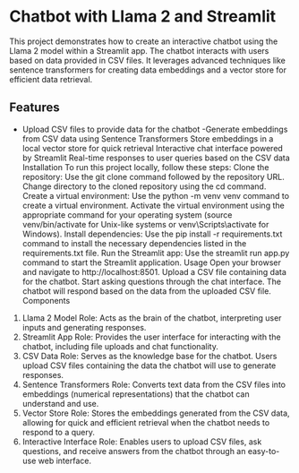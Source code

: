 # __Chatbot with Llama 2 and Streamlit__
This project demonstrates how to create an interactive chatbot using the Llama 2 model within a Streamlit app. The chatbot interacts with users based on data provided in CSV files. It leverages advanced techniques like sentence transformers for creating data embeddings and a vector store for efficient data retrieval.
## Features
* Upload CSV files to provide data for the chatbot
-Generate embeddings from CSV data using Sentence Transformers
Store embeddings in a local vector store for quick retrieval
Interactive chat interface powered by Streamlit
Real-time responses to user queries based on the CSV data
Installation
To run this project locally, follow these steps:
Clone the repository:
Use the git clone command followed by the repository URL.
Change directory to the cloned repository using the cd command.
Create a virtual environment:
Use the python -m venv venv command to create a virtual environment.
Activate the virtual environment using the appropriate command for your operating system (source venv/bin/activate for Unix-like systems or venv\Scripts\activate for Windows).
Install dependencies:
Use the pip install -r requirements.txt command to install the necessary dependencies listed in the requirements.txt file.
Run the Streamlit app:
Use the streamlit run app.py command to start the Streamlit application.
Usage
Open your browser and navigate to http://localhost:8501.
Upload a CSV file containing data for the chatbot.
Start asking questions through the chat interface.
The chatbot will respond based on the data from the uploaded CSV file.
Components
1. Llama 2 Model
Role: Acts as the brain of the chatbot, interpreting user inputs and generating responses.
2. Streamlit App
Role: Provides the user interface for interacting with the chatbot, including file uploads and chat functionality.
3. CSV Data
Role: Serves as the knowledge base for the chatbot. Users upload CSV files containing the data the chatbot will use to generate responses.
4. Sentence Transformers
Role: Converts text data from the CSV files into embeddings (numerical representations) that the chatbot can understand and use.
5. Vector Store
Role: Stores the embeddings generated from the CSV data, allowing for quick and efficient retrieval when the chatbot needs to respond to a query.
6. Interactive Interface
Role: Enables users to upload CSV files, ask questions, and receive answers from the chatbot through an easy-to-use web interface.
